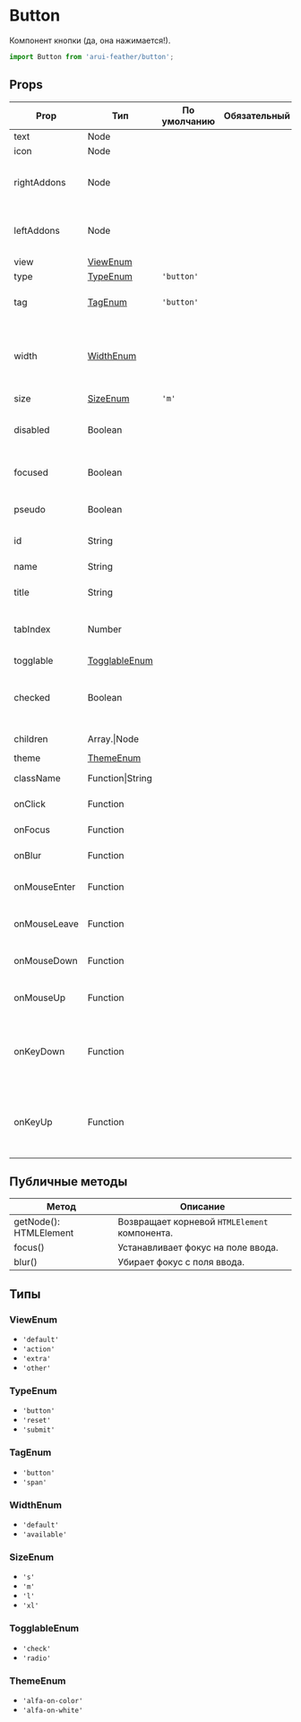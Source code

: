 # Button

Компонент кнопки (да, она нажимается!).

```javascript
import Button from 'arui-feather/button';
```




## Props


| Prop  | Тип  | По умолчанию | Обязательный | Описание |
| ----- | ---- | ------------ | ------------ |----------|
| text | Node |  |  | Текст кнопки |
| icon | Node |  |  | Иконка кнопки |
| rightAddons | Node |  |  | Список произвольных элементов в левом слоте |
| leftAddons | Node |  |  | Список произвольных элементов в правом слоте |
| view | [ViewEnum](#ViewEnum) |  |  | Тип кнопки |
| type | [TypeEnum](#TypeEnum) | `'button'`  |  | Поведение кнопки |
| tag | [TagEnum](#TagEnum) | `'button'`  |  | HTML элемент, которым будет компонент в DOM |
| width | [WidthEnum](#WidthEnum) |  |  | Управление шириной кнопки. При значении 'available' растягивает кнопку на ширину родителя |
| size | [SizeEnum](#SizeEnum) | `'m'`  |  | Размер компонента |
| disabled | Boolean |  |  | Управление возможности взаимодействия с компонентом |
| focused | Boolean |  |  | Отображение кнопки в состоянии фокуса |
| pseudo | Boolean |  |  | Псевдо представление кнопки |
| id | String |  |  | Идентификатор компонента в DOM |
| name | String |  |  | Имя компонента в DOM |
| title | String |  |  | Текст всплывающей подсказки |
| tabIndex | Number |  |  | Последовательность перехода между контролами при нажатии на Tab |
| togglable | [TogglableEnum](#TogglableEnum) |  |  | Тип переключателя |
| checked | Boolean |  |  | Отображение кнопки в отмеченном (зажатом) состоянии |
| children | Array.<Node>\|Node |  |  | Дочерние элементы `Button` |
| theme | [ThemeEnum](#ThemeEnum) |  |  | Тема компонента |
| className | Function\|String |  |  | Дополнительный класс |
| onClick | Function |  |  | Обработчик клика по кнопке |
| onFocus | Function |  |  | Обработчик фокуса кнопки |
| onBlur | Function |  |  | Обработчик снятия фокуса кнопки |
| onMouseEnter | Function |  |  | Обработчик события наведения курсора на кнопку |
| onMouseLeave | Function |  |  | Обработчик события снятия курсора с кнопки |
| onMouseDown | Function |  |  | Обработчик события нажатия кнопки мыши в момент |
| onMouseUp | Function |  |  | Обработчик события отжатия кнопки мыши в момент |
| onKeyDown | Function |  |  | Обработчик события нажатия на клавишу клавиатуры в момент, когда фокус находится на компоненте |
| onKeyUp | Function |  |  | Обработчик события отжатия на клавишу клавиатуры в момент, когда фокус находится на компоненте |





## Публичные методы
| Метод  | Описание |
| ------ | -------- |
| getNode(): HTMLElement | Возвращает корневой `HTMLElement` компонента. |
| focus() | Устанавливает фокус на поле ввода. |
| blur() | Убирает фокус с поля ввода. |





## Типы






### <a id="ViewEnum"></a>ViewEnum

 * `'default'`
 * `'action'`
 * `'extra'`
 * `'other'`


### <a id="TypeEnum"></a>TypeEnum

 * `'button'`
 * `'reset'`
 * `'submit'`


### <a id="TagEnum"></a>TagEnum

 * `'button'`
 * `'span'`


### <a id="WidthEnum"></a>WidthEnum

 * `'default'`
 * `'available'`


### <a id="SizeEnum"></a>SizeEnum

 * `'s'`
 * `'m'`
 * `'l'`
 * `'xl'`


### <a id="TogglableEnum"></a>TogglableEnum

 * `'check'`
 * `'radio'`


### <a id="ThemeEnum"></a>ThemeEnum

 * `'alfa-on-color'`
 * `'alfa-on-white'`



